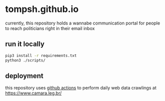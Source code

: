 # tompsh.github.io

currently, this repository holds a wannabe communication portal for people to reach politicians right in their email inbox

## run it locally
```bash
pip3 install -r requirements.txt
python3 ./scripts/
```

## deployment
this repository uses [github actions](https://github.com/features/actions) to perform daily web data crawlings at https://www.camara.leg.br/
